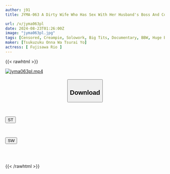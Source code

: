 ```yaml
---
author: j91
title: JYMA-063 A Dirty Wife Who Has Sex With Her Husband's Boss And Coworkers. A Voluptuous, Busty, Ass-filled Masochistic Wife Who Is Cuckolded. A Masochistic Wife Who Has Her Huge Breasts And Ass Stimulated And Cums Like Crazy. Fujisawa Reo

url: /v/jyma063pl
date: 2024-08-23T01:26:00Z
image: "jyma063pl.jpg"
tags: [Censored, Creampie, Solowork, Big Tits, Documentary, BBW, Huge Butt	]
maker: [Tsukuzuku Onna Wa Tsurai Yo]
actress: [ Fujisawa Rio ]
---
```



{{< rawhtml >}}

<div class="video" data-videoid="V7DwDvDO60uKVL8">
    <a href="javascript:;">
        <img src="/v/jyma063pl/jyma063pl.jpg" width="WIDTH" height="HEIGHT" alt="jyma063pl.mp4" loading="lazy">
    </a>
</div>

<script type="text/javascript" src="https://j91.asia/asset/on-demand-st.js"></script>

<br>
  <link rel="stylesheet" href="https://j91.asia/asset/bs5.css">
  
  <center>
  <button class="btn btn-primary" type="button" data-bs-toggle="collapse" data-bs-target=".multi-collapse" aria-expanded="false" aria-controls="multiCollapseExample1 multiCollapseExample2"><h2>Download</h2></button></center>
</p>
<div class="row">
  <div class="col">
    <div class="collapse multi-collapse" id="multiCollapseExample1">
      <div class="card card-body">
	      	      <br>
<div class="buttons">  
<p><a href="/v/jyma063pl/st.html" target="_blank"><button class="btn-hover color-3"><i class="fa fa-download"></i> ST</button></a></p></div>
    </div>
  </div>
</div>
  <div class="col">
    <div class="collapse multi-collapse" id="multiCollapseExample2">
      <div class="card card-body">
	      <br>
<div class="buttons">
<p><a href="/v/jyma063pl/sw.html" target="_blank"><button class="btn-hover color-2"><i class="fa fa-download"></i> SW</button></a></p></div>
<br><br>
      </div>
    </div>
  </div>
</div>

{{< /rawhtml >}}